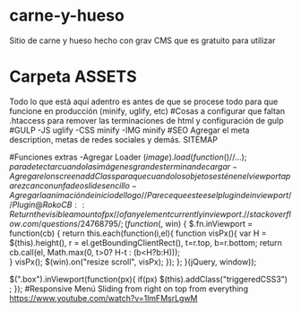 # carne-y-hueso
Sitio de carne y hueso hecho con grav CMS que es gratuito para utilizar
# Carpeta ASSETS
Todo lo que está aquí adentro es antes de que se procese todo para que funcione en producción (minify, uglify, etc)
#Cosas a configurar que faltan
.htaccess para remover las terminaciones de html y configuración de gulp
#GULP
-JS uglify
-CSS minify
-IMG minify
#SEO
Agregar el meta description, metas de redes sociales y demás. SITEMAP

#Funciones extras
-Agregar Loader 	$(image).load(function() { // ...}); para detectar cuando las imágenes grandes terminan de cargar
-Agregar el onscreen add Class para que cuando los objetos estén en el viewport aparezcan con un fade o slide sencillo 
-Agregar la animación de inicio del logo
//Parece que este es el plugin de in viewport
// Plugin @RokoCB :: Return the visible amount of px
// of any element currently in viewport.
// stackoverflow.com/questions/24768795/
;(function($, win) {
  $.fn.inViewport = function(cb) {
     return this.each(function(i,el){
       function visPx(){
         var H = $(this).height(),
             r = el.getBoundingClientRect(), t=r.top, b=r.bottom;
         return cb.call(el, Math.max(0, t>0? H-t : (b<H?b:H)));  
       } visPx();
       $(win).on("resize scroll", visPx);
     });
  };
}(jQuery, window));

$(".box").inViewport(function(px){
    if(px) $(this).addClass("triggeredCSS3") ;
});
#Responsive Menú
Sliding from right on top from everything
https://www.youtube.com/watch?v=1lmFMsrLgwM